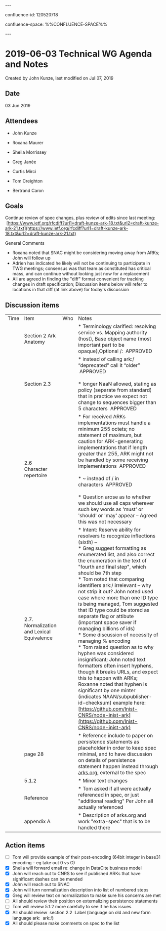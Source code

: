 \---

confluence-id: 120520718

confluence-space: %%CONFLUENCE-SPACE%%

\---

2019-06-03 Technical WG Agenda and Notes
========================================

Created by John Kunze, last modified on Jul 07, 2019

Date
----

03 Jun 2019

Attendees
---------

*   John Kunze
    
*   Roxana Maurer
*   Sheila Morrissey
    
*   Greg Janée
*   Curtis Mirci
*   Tom Creighton
*   Bertrand Caron

Goals
-----

Continue review of spec changes, plus review of edits since last meeting:   [https://www.ietf.org/rfcdiff?url1=draft-kunze-ark-18.txt&url2=draft-kunze-ark-21.txt](https://www.ietf.org/rfcdiff?url1=draft-kunze-ark-18.txt&url2=draft-kunze-ark-21.txt)

General Comments

*   Roxana noted that SNAC might be considering moving away from ARKs; John will follow up
*   Adrien has indicated he likely will not be continuing to participate in TWG meetings; consensus was that team as constituted has critical mass, and can continue without looking just now for a replacement
*   All are agreed in finding the "diff" format convenient for tracking changes in draft specification; Discussion items below will refer to locations in that diff (at link above) for today's discussion

Discussion items
----------------

|     |     |     |     |
| --- | --- | --- | --- |
| Time | Item | Who | Notes |
|     | Section 2 Ark Anatomy |     | *   Terminology clarified: resolving service vs. Mapping authority (host), Base object name (most important part to be opaque),Optional /:  APPROVED |
|     | Section 2.3 |     | *   instead of calling ark:/ “deprecated” call it “older”   APPROVED<br>    <br>*   longer NaaN allowed, stating as policy (separate from standard) that in practice we expect not change to sequences bigger than 5 characters  APPROVED |
|     | 2.6  Character repertoire |     | *   For received ARKs implementations must handle a minimum 255 octets; no statement of maximum, but caution for ARK-generating implementations that if length greater than 255, ARK might not be handled by some receiving implementations  APPROVED<br>    <br>*   ~ instead of / in characters  APPROVED<br>    <br>*   Question arose as to whether we should use all caps wherever such key words as 'must' or 'should' or 'may' appear – Agreed this was not necessary |
|     | 2.7. Normalization and Lexical Equivalence |     | *   Intent: Reserve ability for resolvers to recognize inflections (sixth) –<br>*   Greg suggest formatting as enumerated list, and also correct the enumeration in the text of "fourth and final step", which should be 7th step<br>*   Tom noted that comparing identifiers ark:/ irrelevant – why not strip it out? John noted used case where more than one ID type is being managed, Tom suggested that ID type could be stored as separate flag or attibute (important space saver if managing billions of ids)<br>*   Some discussion of necessity of managing % encoding<br>*   Tom raised question as to why hyphen was considered insignificant; John noted text formatters often insert hyphens, though it breaks URLs, and expect this to happen with ARKs; Roxanne noted that hyphen is significant by one minter (indicates NAAN/subpublisher-id-checksum) example here: [https://github.com/Inist-CNRS/node-inist-ark](https://github.com/Inist-CNRS/node-inist-ark) |
|     | page 28 |     | *   Reference include to paper on persistence statements as placeholder in order to keep spec minimal, and to have discussion on details of persistence statement happen instead through [arks.org](http://arks.org), external to the spec |
|     | 5.1.2 |     | *   Minor text changes |
|     | Reference |     | *   Tom asked if all were actually referenced in spec, or just "additional reading" Per John all actually referenced |
|     | appendix A |     | *   Description of arks.org and work "extra-spec" that is to be handled there |

Action items
------------

- [ ] Tom will provide example of their post-encoding (64bit integer in base31 encoding – eg take out 0 vs O)
- [x] Sheila will forward email re: change in DataCite business model
- [x] John will reach out to CNRS to see if published ARKs that have significant dashes can be mended
- [x] John will reach out to SNAC
- [x] John will turn normalization description into list of numbered steps
- [x] Greg will review text on normalization to make sure his concerns are met
- [ ] All should review their position on externalizing persistence statements
- [ ] Tom will review 5.1.2 more carefully to see if he has issues
- [x] All should review  section 2.2  Label (language on old and new form language ark:  ark:/)
- [x] All should please make comments on spec to the list